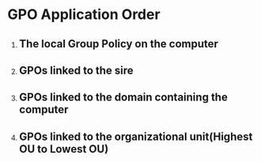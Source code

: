 
# GPO Application Order


1. ## The local Group Policy on the computer
2. ## GPOs linked to the sire
3. ## GPOs linked to the domain containing the computer
4. ## GPOs linked to the organizational unit(Highest OU to Lowest OU)